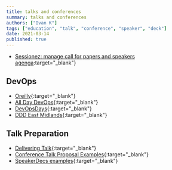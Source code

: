 ```yaml
---
title: talks and conferences
summary: talks and conferences
authors: ["Ivan K"]
tags: ["education", "talk", "conference", "speaker", "deck"]
date: 2021-03-14
published: true
---
```


- [Sessionez: manage call for papers and speakers agenga](https://sessionize.com/):target="_blank"}

## DevOps

- [Oreilly][oreily-devops]{:target="_blank"}
- [All Day DevOps](https://www.alldaydevops.com){:target="_blank"}
- [DevOpsDays](https://devopsdays.org){:target="_blank"}
- [DDD East Midlands](https://www.dddeastmidlands.com){:target="_blank"}

## Talk Preparation

- [Delivering Talk][deliver-talk]{:target="_blank"}
- [Conference Talk Proposal Examples][conf-proposal]{:target="_blank"}
- [SpeakerDecs examples](https://speakerdeck.com){:target="_blank"}

[oreily-devops]: https://conferences.oreilly.com/infrastructure-ops/io-ca?utm_medium=social&utm_source=twitter.com&utm_campaign=ioca20&utm_content=organic
[conf-proposal]: https://thoughtbot.com/blog/conference-talk-proposal-examples
[deliver-talk]: https://theway.armakuni.com/learning-and-development/delivering-a-talk
